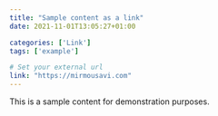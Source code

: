 ```yaml
---
title: "Sample content as a link"
date: 2021-11-01T13:05:27+01:00

categories: ['Link']
tags: ['example']

# Set your external url
link: "https://mirmousavi.com"
---
```

This is a sample content for demonstration purposes.
